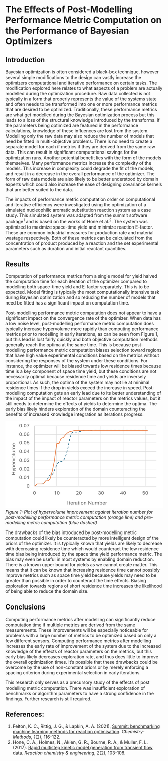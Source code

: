 ﻿# The Effects of Post-Modelling Performance Metric Computation on the Performance of Bayesian Optimizers

## Introduction
Bayesian optimization is often considered a black-box technique, however several simple modifications to 
the design can vastly increase the optimizers computational and iterative performance on certain tasks. The
modification explored here relates to what aspects of a problem are actually modelled during the optimization 
procedure. Raw data collected is not typically in a form that properly represents the value of the systems 
state and often needs to be transformed into one or more performance metrics that are desired to be optimized.
Traditionally, these performance metrics are what get modelled during the Bayesian optimization process but this 
leads to a loss of the structural knowledge introduced by the transforms. If the parameters being optimized 
are featured in the performance calculations, knowledge of these influences are lost from the system. Modelling 
only the raw data may also reduce the number of models that need be fitted in multi-objective problems. There is 
no need to create a separate model for each if metrics if they are derived from the same raw data. This can 
result in significant computational savings for the optimization runs. Another potential benefit lies with the
form of the models themselves. Many performance metrics increase the complexity of the models. This increase in
complexity could degrade the fit of the models, and result in a decrease in the overall performance of the 
optimizer. The form of raw data models are also likely to be better understood by domain experts which could 
also increase the ease of designing covariance kernels that are better suited to the data. 

The impacts of performance metric computation order on computational and iterative efficiency were investigated using
the optimization of a simulated nucleophilic aromatic substitution reaction system as a case study. This simulated 
system was adapted from the summit software package<sup>1</sup> and is based on the works of Hone et 
al.<sup>2</sup>. The system was optimized to maximize space-time yield and minimize reaction E-factor. 
These are common industrial measures for production rate and material wastage respectively. Both of these
metrics can be calculated from the concentration of product produced by a reaction and the set experimental 
parameters such as duration and initial reactant quantities.

## Results
Computation of performance metrics from a single model for yield halved the computation time for each iteration of 
the optimizer compared to modelling both space-time yield and E-factor separately. This is to be expected. 
Model fitting is typically the most computationally intensive task during Bayesian optimization and so 
reducing the number of models that need be fitted has a significant impact on computation time.

Post-modelling performance metric computation does not appear to have a significant impact on the convergence rate of 
the optimizer. When data has a low noise level, post-modelling performance metric computation does typically increase
hypervolume more rapidly than computing performance metrics prior to modelling in early iterations, as can be seen from Figure 1, but this lead is 
lost fairly quickly and both objective computation methods generally reach the optima at the same
time. This is because post-modelling performance metric computation biases selection toward regions that have
high value experimental conditions based on the metrics without considering the responses of the system under these conditions.
For instance, the optimizer will be biased towards low residence times because time is a key component of space time yield, but
these conditions are not necessarily optimal because residence time and yields are inversely proportional. As such, the optima of
the system may not lie at minimal residence times if the drop in yields exceed the increase in speed. Post-modelling computation 
gets an early lead due to its better understanding of the impact of the impact of reactor parameters on the metrics values, but it
still needs to determine the effects of yields to determine the optima. The early bias likely hinders exploration of the domain
counteracting the benefits of increased knowledge integration as iterations progress. 

![Plot of hypervolume improvement against iteration number](https://github.com/TSAndrews/EmbeddedKnowledgeBO/blob/b9df31f1587068a08dc98b9ba5ce14b0cd856056/results/HypervolumePlotMetricCompOrder.png?raw=True)
*Figure 1: Plot of hypervolume improvement against iteration number for post-modelling performance metric computation (orange line) and pre-modelling metric computation (blue dashed)*

The drawbacks of the bias introduced by post-modelling metric computation could likely be counteracted by more intelligent design
of the priors of the optimizer. It is typically known that yields are likely to decrease with decreasing residence time which would
counteract the low residence time bias being introduced by the space time yield performance metric. The bias may even be useful in 
most systems by enabling domain reduction. There is a known upper bound for yields as we cannot create matter. This means that it 
can be known that increasing residence time cannot possibly improve metrics such as space time yield because yields may need to be
greater than possible in order to counteract the time effects. Biasing exploration towards regions of short residence 
time increases the likelihood of being able to reduce the domain size.

## Conclusions
Computing performance metrics after modelling can significantly reduce computation time if multiple metrics are derived from the same
measurements. These improvements will be especially noticeable for problems with a large number of metrics to be optimized based on only 
a few different sensors.
Computing performance metrics after modelling increases the early rate of improvement of the system due to the increased knowledge of
the effects of reactor parameters on the metrics, but this early bias likely decreases exploration rate, and thus does little to improve
the overall optimization times. It’s possible that these drawbacks could be overcome by the use of non-constant priors or by merely 
enforcing a spacing criterion during experimental selection in early iterations. 

This research only serves as a precursory study of the effects of post modelling metric computation. There was insufficient 
exploration of benchmarks or algorithm parameters to have a strong confidence in the findings. Further research is still required.

## References:
1. Felton, K. C., Rittig, J. G., & Lapkin, A. A. (2021), [Summit: benchmarking machine learning methods for reaction optimisation](https://doi.org/10.1002/cmtd.202000051). _Chemistry‐Methods_, _1_(2), 116-122.
2. Hone, C. A., Holmes, N., Akien, G. R., Bourne, R. A., & Muller, F. L. (2017). [Rapid multistep kinetic model generation from transient flow data](https://doi.org/10.1039/C6RE00109B). _Reaction chemistry & engineering_, _2_(2), 103-108.



